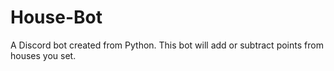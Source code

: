 # House-Bot
A Discord bot created from Python.  This bot will add or subtract points from houses you set.
